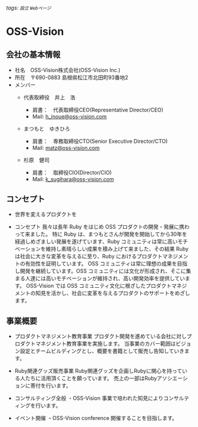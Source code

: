 ###### tags: `設立` `Webページ`
# OSS-Vision
[](https://hackmd.io/_uploads/rJBkW2tTj.png)


## 会社の基本情報
* 社名　OSS-Vision株式会社(OSS-Vision Inc.)
* 所在　〒690-0883 島根県松江市北田町93番地2
* メンバー
    * 代表取締役　井上　浩
        * 肩書：　代表取締役CEO(Representative Director/CEO)
        * Mail: h_inoue@oss-vision.com
    * まつもと　ゆきひろ
        * 肩書：　専務取締役CTO(Senior Executive Director/CTO)　
        * Mail: matz@oss-vision.com
    
    * 杉原　健司
        * 肩書：　取締役CIO(Director/CIO)
        * Mail: k_sugihara@oss-vision.com



## コンセプト

* 世界を変えるプロダクトを

* コンセプト
我々は長年 Ruby をはじめ OSS プロダクトの開発・発展に携わって来ました。
特に Ruby は、まつもとさんが開発を開始してから30年を経過しめざましい発展を遂げています、Ruby コミュニティは常に高いモチベーションを維持し素晴らしい成果を積み上げて来ました、その結果 Ruby は社会に大きな変革を与えるに至り、Ruby におけるプロダクトマネジメントの有効性を証明しています。
OSS コミュニティは常に理想の成果を目指し開発を継続しています。OSS コミュニティには文化が形成され、そこに集まる人達には高いモチベーションが維持され、高い開発効率を提供しています。
OSS-Vision では OSS コミュニティ文化に根ざしたプロダクトマネジメントの知見を活かし、社会に変革を与えるプロダクトのサポートをめざします。


## 事業概要
* プロダクトマネジメント教育事業
プロダクト開発を進めている会社に対しプロダクトマネジメント教育事業を実施します。
当事業のカバー範囲はビジョン設定とチームビルディングとし、概要を書籍として販売し告知していきます。
* Ruby関連グッズ販売事業
Ruby関連グッズを企画しRubyに関心を持っている人たちに活用頂くことを願っています。
売上の一部はRubyアソシエーションに寄付を行います。

* コンサルティング全般
・OSS-Vision 事業で培われた知見によりコンサルティングを行います。

* イベント開催
・OSS-Vision conference 開催することを目指します。

